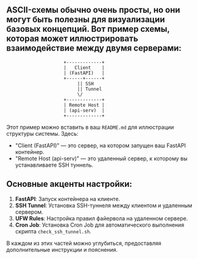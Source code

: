 ## ASCII-схемы обычно очень просты, но они могут быть полезны для визуализации базовых концепций. Вот пример схемы, которая может иллюстрировать взаимодействие между двумя серверами:

```
                     +-------------+
                     |   Client    |  
                     | (FastAPI)   |
                     +------+------+ 
                          || SSH 
                          || Tunnel 
                          \/ 
                     +-------------+ 
                     | Remote Host | 
                     | (api-serv)  |
                     +-------------+
```

Этот пример можно вставить в ваш `README.md` для иллюстрации структуры системы. Здесь:

- "Client (FastAPI)" — это сервер, на котором запущен ваш FastAPI контейнер.
- "Remote Host (api-serv)" — это удаленный сервер, к которому вы устанавливаете SSH туннель.
  
## Основные акценты настройки:

1. **FastAPI**: Запуск контейнера на клиенте.
2. **SSH Tunnel**: Установка SSH-туннеля между клиентом и удаленным сервером.
3. **UFW Rules**: Настройка правил файервола на удаленном сервере.
4. **Cron Job**: Установка Cron Job для автоматического выполнения скрипта `check_ssh_tunnel.sh`.

В каждом из этих частей можно углубиться, предоставляя дополнительные инструкции и пояснения.
